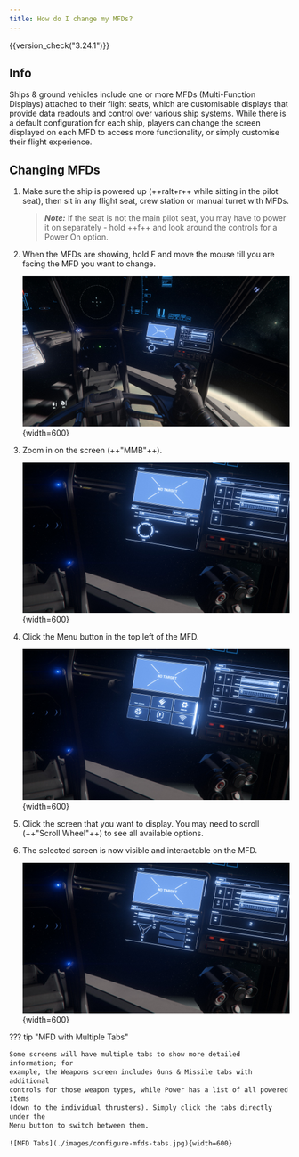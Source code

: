 ```yaml
---
title: How do I change my MFDs?
---
```


{{version_check("3.24.1")}}

## Info

Ships & ground vehicles include one or more MFDs (Multi-Function Displays)
attached to their flight seats, which are customisable displays that provide
data readouts and control over various ship systems. While there is a default
configuration for each ship, players can change the screen displayed on each MFD
to access more functionality, or simply customise their flight experience.

## Changing MFDs

1. Make sure the ship is powered up (++ralt+r++ while sitting in the pilot
seat), then sit in any flight seat, crew station or manual turret with MFDs.

    > ***Note:*** If the seat is not the main pilot seat, you may have to power
    it on separately - hold ++f++ and look around the controls for a Power On
    option.

2. When the MFDs are showing, hold F and move the mouse till you are facing the
MFD you want to change.

    ![Facing MFD](./images/configure-mfds-facing.jpg){width=600}

3. Zoom in on the screen (++"MMB"++).

    ![Zoomed in MFD](./images/configure-mfds-zoomed.jpg){width=600}

4. Click the Menu button in the top left of the MFD.

    ![MFD Menu](./images/configure-mfds-menu.jpg){width=600}

5. Click the screen that you want to display. You may need to scroll
(++"Scroll Wheel"++) to see all available options.

6. The selected screen is now visible and interactable on the MFD.

    ![New MFD screen](./images/configure-mfds-complete.jpg){width=600}

??? tip "MFD with Multiple Tabs"

    Some screens will have multiple tabs to show more detailed information; for
    example, the Weapons screen includes Guns & Missile tabs with additional
    controls for those weapon types, while Power has a list of all powered items
    (down to the individual thrusters). Simply click the tabs directly under the
    Menu button to switch between them.

    ![MFD Tabs](./images/configure-mfds-tabs.jpg){width=600}

